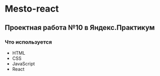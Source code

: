 # Mesto-react
## Проектная работа №10 в Яндекс.Практикум
### Что используется
- HTML
- CSS
- JavaScript
- React